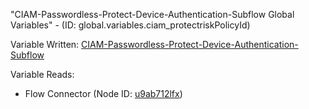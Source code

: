 "CIAM-Passwordless-Protect-Device-Authentication-Subflow Global Variables" - (ID: global.variables.ciam_protectriskPolicyId)

Variable Written:
[CIAM-Passwordless-Protect-Device-Authentication-Subflow](../index.md#Variables)

Variable Reads:
* Flow Connector (Node ID: [u9ab712lfx](../nodes/u9ab712lfx.md))
